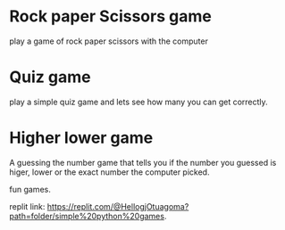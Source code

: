 
 # Rock paper Scissors game
 play a game of rock paper scissors with the computer
 
 # Quiz game
 play a simple quiz game and lets see how many you can get correctly.
 
 # Higher lower game
 A guessing the number game that tells you if the number you guessed is higer, lower or the exact number the computer picked.
 
 fun games.
 

replit link: https://replit.com/@HellogjOtuagoma?path=folder/simple%20python%20games.
